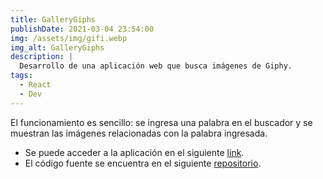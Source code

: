```yaml
---
title: GalleryGiphs
publishDate: 2021-03-04 23:54:00
img: /assets/img/gifi.webp
img_alt: GalleryGiphs
description: |
  Desarrollo de una aplicación web que busca imágenes de Giphy.
tags:
  - React
  - Dev
---
```


El funcionamiento es sencillo: se ingresa una palabra en el buscador y se muestran las imágenes relacionadas con la palabra ingresada. 
- Se puede acceder a la aplicación en el siguiente [link](https://ivanvqz.github.io/gallery-gifs-react/).
- El código fuente se encuentra en el siguiente [repositorio](https://github.com/ivanvqz/gallery-gifs-react).